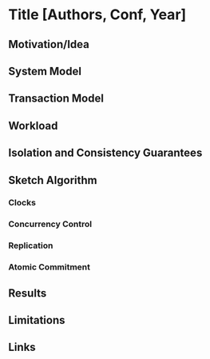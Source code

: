 # Title [Authors, Conf, Year] #

## Motivation/Idea ##

## System Model ##

## Transaction Model ##

## Workload ##

## Isolation and Consistency Guarantees ##

## Sketch Algorithm ##

### Clocks ###

### Concurrency Control ###

### Replication ###

### Atomic Commitment ###

## Results ##

## Limitations ##

## Links ##
